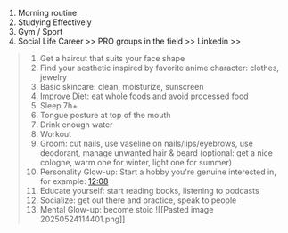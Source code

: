 1. Morning routine
2. Studying Effectively 
3. Gym / Sport
4. Social Life
Career >> PRO groups in the field >> Linkedin >> 



>1. Get a haircut that suits your face shape 
>2. Find your aesthetic inspired by favorite anime character: clothes, jewelry 
>3. Basic skincare: clean, moisturize, sunscreen 
>4. Improve Diet: eat whole foods and avoid processed food 
>5. Sleep 7h+ 
>6. Tongue posture at top of the mouth 
>7. Drink enough water 
>8. Workout 
>9. Groom: cut nails, use vaseline on nails/lips/eyebrows, use deodorant, manage unwanted hair & beard (optional: get a nice cologne, warm one for winter, light one for summer) 
>10. Personality Glow-up: Start a hobby you're genuine interested in, for example: [12:08](https://www.youtube.com/watch?v=cTh1nM4sNKk&t=728s) 
>11. Educate yourself: start reading books, listening to podcasts 
>12. Socialize: get out there and practice, speak to people 
>13. Mental Glow-up: become stoic
>![[Pasted image 20250524114401.png]]
